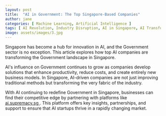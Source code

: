 ```yaml
---
layout: post
title:  "AI in Government: The Top Singapore-Based Companies"
author: jane
categories: [ Machine Learning, Artificial Intelligence ]
tags: [ AI Revolution, Industry Disruption, AI in Singapore, AI Transformation, AI in Technology ]
image: assets/images/3.jpg
---
```


Singapore has become a hub for innovation in AI, and the Government sector is no exception. This article explores how top AI companies are transforming the Government landscape in Singapore.

AI's influence on Government continues to grow as companies develop solutions that enhance productivity, reduce costs, and create entirely new business models. In Singapore, AI-driven companies are not just improving traditional methods but transforming the very fabric of the industry.

With AI continuing to redefine Government in Singapore, businesses can find their competitive edge by partnering with platforms like <a href="https://ai.supremacy.sg" target="_blank"> ai.supremacy.sg </a>. This platform offers key insights, partnerships, and support to ensure that AI startups thrive in a rapidly changing market.
